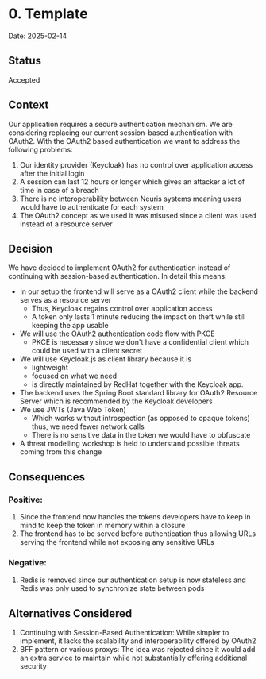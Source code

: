 # 0. Template

Date: 2025-02-14

## Status

Accepted

## Context
Our application requires a secure authentication mechanism. We are considering replacing our current session-based authentication with OAuth2.
With the OAuth2 based authentication we want to address the following problems:

1. Our identity provider (Keycloak) has no control over application access after the initial login
2. A session can last 12 hours or longer which gives an attacker a lot of time in case of a breach
3. There is no interoperability between Neuris systems meaning users would have to authenticate for each system
4. The OAuth2 concept as we used it was misused since a client was used instead of a resource server

## Decision
We have decided to implement OAuth2 for authentication instead of continuing with session-based authentication.
In detail this means:
- In our setup the frontend will serve as a OAuth2 client while the backend serves as a resource server
  - Thus, Keycloak regains control over application access
  - A token only lasts 1 minute reducing the impact on theft while still keeping the app usable
- We will use the OAuth2 authentication code flow with PKCE
  - PKCE is necessary since we don't have a confidential client which could be used with a client secret
- We will use Keycloak.js as client library because it is
  - lightweight
  - focused on what we need
  - is directly maintained by RedHat together with the Keycloak app.
- The backend uses the Spring Boot standard library for OAuth2 Resource Server which is recommended by the Keycloak developers
- We use JWTs (Java Web Token)
  - Which works without introspection (as opposed to opaque tokens) thus, we need fewer network calls
  - There is no sensitive data in the token we would have to obfuscate
- A threat modelling workshop is held to understand possible threats coming from this change

## Consequences
### Positive:
1. Since the frontend now handles the tokens developers have to keep in mind to keep the token in memory within a closure
2. The frontend has to be served before authentication thus allowing URLs serving the frontend while not exposing any sensitive URLs

### Negative:
1. Redis is removed since our authentication setup is now stateless and Redis was only used to synchronize state between pods

## Alternatives Considered
1. Continuing with Session-Based Authentication: While simpler to implement, it lacks the scalability and interoperability offered by OAuth2
2. BFF pattern or various proxys: The idea was rejected since it would add an extra service to maintain while not substantially offering additional security
